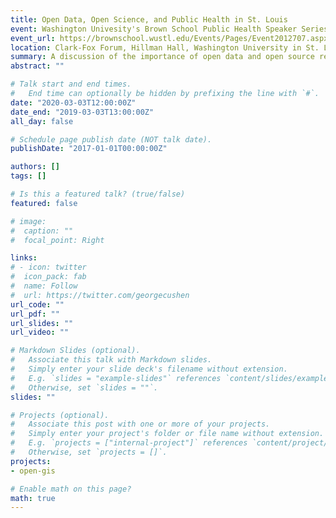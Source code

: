 ```yaml
---
title: Open Data, Open Science, and Public Health in St. Louis
event: Washington Univesity's Brown School Public Health Speaker Series
event_url: https://brownschool.wustl.edu/Events/Pages/Event2012707.aspx
location: Clark-Fox Forum, Hillman Hall, Washington University in St. Louis
summary: A discussion of the importance of open data and open source research tools for local public health
abstract: ""

# Talk start and end times.
#   End time can optionally be hidden by prefixing the line with `#`.
date: "2020-03-03T12:00:00Z"
date_end: "2019-03-03T13:00:00Z"
all_day: false

# Schedule page publish date (NOT talk date).
publishDate: "2017-01-01T00:00:00Z"

authors: []
tags: []

# Is this a featured talk? (true/false)
featured: false

# image:
#  caption: ""
#  focal_point: Right

links:
# - icon: twitter
#  icon_pack: fab
#  name: Follow
#  url: https://twitter.com/georgecushen
url_code: ""
url_pdf: ""
url_slides: ""
url_video: ""

# Markdown Slides (optional).
#   Associate this talk with Markdown slides.
#   Simply enter your slide deck's filename without extension.
#   E.g. `slides = "example-slides"` references `content/slides/example-slides.md`.
#   Otherwise, set `slides = ""`.
slides: ""

# Projects (optional).
#   Associate this post with one or more of your projects.
#   Simply enter your project's folder or file name without extension.
#   E.g. `projects = ["internal-project"]` references `content/project/deep-learning/index.md`.
#   Otherwise, set `projects = []`.
projects:
- open-gis

# Enable math on this page?
math: true
---
```

